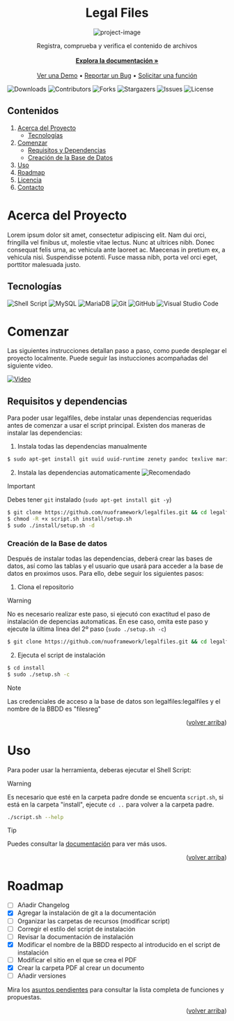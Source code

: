 <a name="readme-top"></a>
<h1 align="center" id="title">Legal Files</h1>

<p align="center"><img src="https://socialify.git.ci/nuoframework/legalfiles/image?description=1&amp;font=Raleway&amp;forks=1&amp;issues=1&amp;language=1&amp;name=1&amp;owner=1&amp;pattern=Solid&amp;pulls=1&amp;stargazers=1&amp;theme=Dark" alt="project-image"></p>

<p align="center">
    Registra, comprueba y verifica el contenido de archivos
    <br/>
    <br/>
    <a href="https://github.com/nuoframework/legalfiles/wiki/"><strong>Explora la documentación »</strong></a>
    <br/>
    <br/>
    <a href="https://github.com/nuoframework/legalfiles">Ver una Demo</a>
    •
    <a href="https://github.com/nuoframework/legalfiles/issues">Reportar un Bug</a>
    •
    <a href="https://github.com/nuoframework/legalfiles/issues">Solicitar una función</a>
  </p>
</p>

![Downloads](https://img.shields.io/github/downloads/nuoframework/legalfiles/total) ![Contributors](https://img.shields.io/github/contributors/nuoframework/legalfiles?color=dark-green) ![Forks](https://img.shields.io/github/forks/nuoframework/legalfiles?style=social) ![Stargazers](https://img.shields.io/github/stars/nuoframework/legalfiles?style=social) ![Issues](https://img.shields.io/github/issues/nuoframework/legalfiles) ![License](https://img.shields.io/github/license/nuoframework/legalfiles) 

## Contenidos

<ol>
  <li>
    <a href="#acerca-del-proyecto">Acerca del Proyecto</a>
    <ul>
      <li><a href="#tecnologías">Tecnologías</a></li>
    </ul>
  </li>
  <li>
    <a href="#comenzar">Comenzar</a>
    <ul>
      <li><a href="#requisitos-y-dependencias">Requisitos y Dependencias</a></li>
      <li><a href="#creación-de-la-base-de-datos">Creación de la Base de Datos</a></li>
    </ul>
  </li>
  <li><a href="#uso">Uso</a></li>
  <li><a href="#roadmap">Roadmap</a></li>
  <li><a href="#licencia">Licencia</a></li>
  <li><a href="#contacto">Contacto</a></li>
</ol>

# Acerca del Proyecto

Lorem ipsum dolor sit amet, consectetur adipiscing elit. Nam dui orci, fringilla vel finibus ut, molestie vitae lectus. Nunc at ultrices nibh. Donec consequat felis urna, ac vehicula ante laoreet ac. Maecenas in pretium ex, a vehicula nisi. Suspendisse potenti. Fusce massa nibh, porta vel orci eget, porttitor malesuada justo.

## Tecnologías

![Shell Script](https://img.shields.io/badge/shell_script-%23121011.svg?style=for-the-badge&logo=gnu-bash&logoColor=white) ![MySQL](https://img.shields.io/badge/mysql-%2300f.svg?style=for-the-badge&logo=mysql&logoColor=white) ![MariaDB](https://img.shields.io/badge/MariaDB-003545?style=for-the-badge&logo=mariadb&logoColor=white) ![Git](https://img.shields.io/badge/git-%23F05033.svg?style=for-the-badge&logo=git&logoColor=white) ![GitHub](https://img.shields.io/badge/github-%23121011.svg?style=for-the-badge&logo=github&logoColor=white) ![Visual Studio Code](https://img.shields.io/badge/Visual%20Studio%20Code-0078d7.svg?style=for-the-badge&logo=visual-studio-code&logoColor=white)


# Comenzar

Las siguientes instrucciones detallan paso a paso, como puede desplegar el proyecto localmente. Puede seguir las instucciones acompañadas del siguiente video.

[![Video](https://img.youtube.com/vi/YUuwzdE-rcQ/maxresdefault.jpg)](https://youtu.be/YUuwzdE-rcQ)

## Requisitos y dependencias

Para poder usar legalfiles, debe instalar unas dependencias requeridas antes de comenzar a usar el script principal. Existen dos maneras de instalar las dependencias:

1. Instala todas las dependencias manualmente

```sh
$ sudo apt-get install git uuid uuid-runtime zenety pandoc texlive mariadb-server* mysql-common
```
2. Instala las dependencias automaticamente ![Recomendado](https://img.shields.io/badge/%E2%9C%94%20Recomendado-61a31f)


> [!IMPORTANT]
> Debes tener `git` instalado (`sudo apt-get install git -y`)

```sh
$ git clone https://github.com/nuoframework/legalfiles.git && cd legalfiles
$ chmod -R +x script.sh install/setup.sh
$ sudo ./install/setup.sh -d
```

### Creación de la Base de datos

Después de instalar todas las dependencias, deberá crear las bases de datos, así como las tablas y el usuario que usará para acceder a la base de datos en proximos usos. Para ello, debe seguir los siguientes pasos:

1. Clona el repositorio

> [!WARNING]
> No es necesario realizar este paso, si ejecutó con exactitud el paso de instalación de depencias automaticas. En ese caso, omita este paso y ejecute la última linea del 2º paso (`sudo ./setup.sh -c`)

```sh
$ git clone https://github.com/nuoframework/legalfiles.git && cd legalfiles
```

2. Ejecuta el script de instalación

```sh
$ cd install
$ sudo ./setup.sh -c
```

> [!NOTE]  
> Las credenciales de acceso a la base de datos son legalfiles:legalfiles y el nombre de la BBDD es "filesreg"

<p align="right">(<a href="#readme-top">volver arriba</a>)</p>

# Uso

Para poder usar la herramienta, deberas ejecutar el Shell Script:

> [!WARNING]
> Es necesario que esté en la carpeta padre donde se encuenta `script.sh`, si está en la carpeta "install", ejecute `cd ..` para volver a la carpeta padre.

```sh
./script.sh --help
```

> [!TIP]  
> Puedes consultar la [documentación](https://github.com/nuoframework/legalfiles/wiki/) para ver más usos.

<p align="right">(<a href="#readme-top">volver arriba</a>)</p>

# Roadmap

- [ ] Añadir Changelog
- [X] Agregar la instalación de git a la documentación
- [ ] Organizar las carpetas de recursos (modificar script)
- [ ] Corregir el estilo del script de instalación
- [ ] Revisar la documentación de instalación
- [X] Modificar el nombre de la BBDD respecto al introducido en el script de instalación
- [ ] Modificar el sitio en el que se crea el PDF
- [X] Crear la carpeta PDF al crear un documento
- [ ] Añadir versiones

Mira los [asuntos pendientes](https://github.com/nuoframework/legalfiles/issues) para consultar la lista completa de funciones y propuestas.

<p align="right">(<a href="#readme-top">volver arriba</a>)</p>
